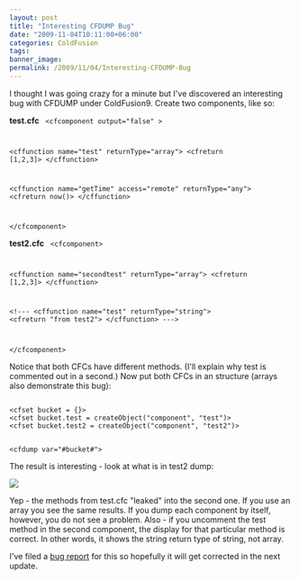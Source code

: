 ```yaml
---
layout: post
title: "Interesting CFDUMP Bug"
date: "2009-11-04T10:11:00+06:00"
categories: ColdFusion 
tags: 
banner_image: 
permalink: /2009/11/04/Interesting-CFDUMP-Bug
---
```


I thought I was going crazy for a minute but I've discovered an interesting bug with CFDUMP under ColdFusion9. Create two components, like so:

<b>test.cfc</b>
<code>
&lt;cfcomponent output="false" &gt;

&lt;cffunction name="test" returnType="array"&gt;
	&lt;cfreturn [1,2,3]&gt;
&lt;/cffunction&gt;

&lt;cffunction name="getTime" access="remote" returnType="any"&gt;
	&lt;cfreturn now()&gt;
&lt;/cffunction&gt;

&lt;/cfcomponent&gt;
</code>

<b>test2.cfc</b>
<code>
&lt;cfcomponent&gt;
	
&lt;cffunction name="secondtest" returnType="array"&gt;
	&lt;cfreturn [1,2,3]&gt;
&lt;/cffunction&gt;

&lt;!---
&lt;cffunction name="test" returnType="string"&gt;
	&lt;cfreturn "from test2"&gt;
&lt;/cffunction&gt;
---&gt;

&lt;/cfcomponent&gt;
</code>

Notice that both CFCs have different methods. (I'll explain why test is commented out in a second.) Now put both CFCs in an structure (arrays also demonstrate this bug):

<code>
&lt;cfset bucket = {}&gt;
&lt;cfset bucket.test = createObject("component", "test")&gt;
&lt;cfset bucket.test2 = createObject("component", "test2")&gt;

&lt;cfdump var="#bucket#"&gt;
</code>

The result is interesting - look at what is in test2 dump:

<img src="https://static.raymondcamden.com/images/Screen shot 2009-11-04 at 9.27.28 AM.png" />

Yep - the methods from test.cfc "leaked" into the second one. If you use an array you see the same results. If you dump each component by itself, however, you do not see a problem. Also - if you uncomment the test method in the second component, the display for that particular method is correct. In other words, it shows the string return type of string, not array.

I've filed a <a href="http://cfbugs.adobe.com/cfbugreport/flexbugui/cfbugtracker/main.html#bugId=80579">bug report</a> for this so hopefully it will get corrected in the next update.